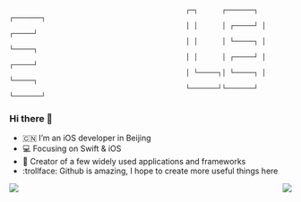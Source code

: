 
```
                                            ┌─┐      ┌───────┐ ┌───────┐
                                            │ │      │ ┌─────┘ │ ┌─────┘
                                            │ │      │ └─────┐ │ └─────┐
                                            │ │      │ ┌─────┘ │ ┌─────┘
                                            │ └─────┐│ └─────┐ │ └─────┐
                                            └───────┘└───────┘ └───────┘
```

### Hi there 👋

- :cn: I’m an iOS developer in Beijing 
- :computer: Focusing on Swift & iOS
- :hammer: Creator of a few widely used applications and frameworks
- :trollface: Github is amazing, I hope to create more useful things here

<img align="right" src="https://github-readme-stats.vercel.app/api/top-langs/?username=lixiang1994&hide=ruby,CSS,javascript"/>
<img align="left" src="https://github-readme-stats.vercel.app/api?username=lixiang1994&show_icons=true&icon_color=0366d6&text_color=718096&bg_color=ffffff&hide_title=true"/>


<!--
**lixiang1994/lixiang1994** is a ✨ _special_ ✨ repository because its `README.md` (this file) appears on your GitHub profile.

Here are some ideas to get you started:

- 🔭 I’m currently working on ...
- 🌱 I’m currently learning ...
- 👯 I’m looking to collaborate on ...
- 🤔 I’m looking for help with ...
- 💬 Ask me about ...
- 📫 How to reach me: ...
- 😄 Pronouns: ...
- ⚡ Fun fact: ...
-->
